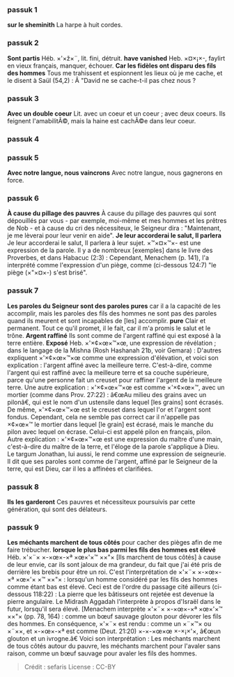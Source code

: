 
### passuk 1
<b>sur le sheminith</b> La harpe à huit cordes.

### passuk 2
<b>Sont partis</b> Héb. ×'×ž×¨, lit. fini, détruit.
<b>have vanished</b> Heb. ×¤×¡×-, faylirt en vieux français, manquer, échouer.
<b>Car les fidèles ont disparu des fils des hommes</b> Tous me trahissent et espionnent les lieux où je me cache, et le disent à Saül (54,2) : Â "David ne se cache-t-il pas chez nous ?

### passuk 3
<b>Avec un double coeur</b> Lit. avec un coeur et un coeur ; avec deux coeurs. Ils feignent l'amabilitÃ©, mais la haine est cachÃ©e dans leur coeur.

### passuk 4

### passuk 5
<b>Avec notre langue, nous vaincrons</b> Avec notre langue, nous gagnerons en force.

### passuk 6
<b>À cause du pillage des pauvres</b> À cause du pillage des pauvres qui sont dépouillés par vous - par exemple, moi-même et mes hommes et les prêtres de Nob - et à cause du cri des nécessiteux, le Seigneur dira : "Maintenant, je me lèverai pour leur venir en aide".
<b>Je leur accorderai le salut, Il parlera</b> Je leur accorderai le salut, Il parlera à leur sujet.
×™×¤×™×- est une expression de la parole. Il y a de nombreux [exemples] dans le livre des Proverbes, et dans Habacuc (2:3) : Cependant, Menachem (p. 141), l'a interprété comme l'expression d'un piège, comme (ci-dessous 124:7) "le piège (×"×¤×-) s'est brisé".

### passuk 7
<b>Les paroles du Seigneur sont des paroles pures</b> car il a la capacité de les accomplir, mais les paroles des fils des hommes ne sont pas des paroles quand ils meurent et sont incapables de [les] accomplir.
<b>pure</b> Clair et permanent. Tout ce qu'il promet, il le fait, car il m'a promis le salut et le trône.
<b>Argent raffiné</b> Ils sont comme de l'argent raffiné qui est exposé à la terre entière. <b>Exposé</b> Heb. ×'×¢×œ×™×œ, une expression de révélation ; dans le langage de la Mishna (Rosh Hashanah 21b, voir Gemara) : D'autres expliquent ×'×¢×œ×™×œ comme une expression d'élévation, et voici son explication : l'argent affiné avec la meilleure terre. C'est-à-dire, comme l'argent qui est raffiné avec la meilleure terre et sa couche supérieure, parce qu'une personne fait un creuset pour raffiner l'argent de la meilleure terre. Une autre explication : ×'×¢×œ×™×œ est comme ×'×¢×œ×™, avec un mortier (comme dans Prov. 27:22) : â€œAu milieu des grains avec un pilonâ€, qui est le nom d'un ustensile dans lequel [les grains] sont écrasés. De même, ×'×¢×œ×™×œ est le creuset dans lequel l'or et l'argent sont fondus. Cependant, cela ne semble pas correct car il n'appelle pas ×¢×œ×™ le mortier dans lequel [le grain] est écrasé, mais le manche du pilon avec lequel on écrase. Celui-ci est appelé pilon en français, pilon. Autre explication : ×'×¢×œ×™×œ est une expression du maître d'une main, c'est-à-dire du maître de la terre, et l'éloge de la parole s'applique à Dieu. Le targum Jonathan, lui aussi, le rend comme une expression de seigneurie. Il dit que ses paroles sont comme de l'argent, affiné par le Seigneur de la terre, qui est Dieu, car il les a affinées et clarifiées.

### passuk 8
<b>Ils les garderont</b> Ces pauvres et nécessiteux poursuivis par cette génération, qui sont des délateurs.

### passuk 9
<b>Les méchants marchent de tous côtés</b> pour cacher des pièges afin de me faire trébucher.
<b>lorsque le plus bas parmi les fils des hommes est élevé</b> Héb. ×'×¨× ×-×œ×-×ª ×œ×'×™ ××"× [Ils marchent de tous côtés] à cause de leur envie, car ils sont jaloux de ma grandeur, du fait que j'ai été pris de derrière les brebis pour être un roi. C'est l'interprétation de ×'×¨× ×-×œ×-×ª ×œ×'× ×™ ××"× : lorsqu'un homme considéré par les fils des hommes comme étant bas est élevé. Ceci est de l'ordre du passage cité ailleurs (ci-dessous 118:22) : La pierre que les bâtisseurs ont rejetée est devenue la pierre angulaire. Le Midrash Aggadah l'interprète à propos d'Israël dans le futur, lorsqu'il sera élevé. [Menachem interprète ×'×¨× ×-×œ×-×ª ×œ×'×™ ××"× (pp. 78, 164) : comme un bœuf sauvage glouton pour dévorer les fils des hommes. En conséquence, ×'×¨× est rendu : comme un ×¨×™× ou ×¨××, et ×-×œ×-×ª est comme (Deut. 21:20) ×-×-×œ×œ ×-×¡×'×, â€œun glouton et un ivrogne.â€ Voici son interprétation : Les méchants marchent de tous côtés autour du pauvre, les méchants marchent pour l'avaler sans raison, comme un bœuf sauvage pour avaler les fils des hommes.

>Crédit : sefaris
>License : CC-BY